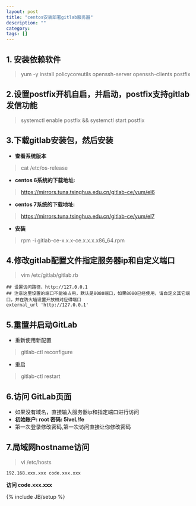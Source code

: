 ```yaml
---
layout: post
title: "centos安装部署gitlab服务器"
description: ""
category: 
tags: []
---
```



## 1. 安装依赖软件
> yum -y install policycoreutils openssh-server openssh-clients postfix

## 2.设置postfix开机自启，并启动，postfix支持gitlab发信功能
> systemctl enable postfix && systemctl start postfix

## 3.下载gitlab安装包，然后安装

- **查看系统版本**
> cat /etc/os-release

- **centos 6系统的下载地址:**
> https://mirrors.tuna.tsinghua.edu.cn/gitlab-ce/yum/el6

- **centos 7系统的下载地址:**
> https://mirrors.tuna.tsinghua.edu.cn/gitlab-ce/yum/el7

- **安装**
> rpm -i gitlab-ce-x.x.x-ce.x.x.x.x86_64.rpm

## 4.修改gitlab配置文件指定服务器ip和自定义端口
> vim  /etc/gitlab/gitlab.rb

```apple js
## 设置访问路径，http://127.0.0.1 
## 注意这里设置的端口不能被占用，默认是8080端口，如果8080已经使用，请自定义其它端口，并在防火墙设置开放相对应得端口
external_url 'http://127.0.0.1'
```

## 5.重置并启动GitLab

- 重新使用新配置
> gitlab-ctl reconfigure

- 重启
> gitlab-ctl restart

## 6.访问 GitLab页面

- 如果没有域名，直接输入服务器ip和指定端口进行访问
- **初始账户: root 密码: 5iveL!fe**
- 第一次登录修改密码,第一次访问直接让你修改密码

## 7.局域网hostname访问
> vi /etc/hosts
```apple js
192.168.xxx.xxx code.xxx.xxx
```
**访问 code.xxx.xxx**


{% include JB/setup %}
